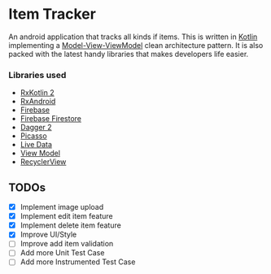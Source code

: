 # Item Tracker
An android application that tracks all kinds if items. This is written in [Kotlin](https://kotlinlang.org/) implementing a [Model-View-ViewModel](https://en.wikipedia.org/wiki/Model–view–viewmodel) clean architecture pattern. It is also packed with the latest handy libraries that makes developers life easier.

### Libraries used
* [RxKotlin 2](https://github.com/ReactiveX/RxKotlin)
* [RxAndroid](https://github.com/ReactiveX/RxAndroid)
* [Firebase](https://firebase.google.com)
* [Firebase Firestore](https://firebase.google.com/docs/firestore/)
* [Dagger 2](https://github.com/google/dagger)
* [Picasso](http://square.github.io/picasso/)
* [Live Data](https://developer.android.com/topic/libraries/architecture/livedata)
* [View Model](https://developer.android.com/topic/libraries/architecture/viewmodel)
* [RecyclerView](https://developer.android.com/reference/android/support/v7/widget/RecyclerView)


## TODOs
- [x] Implement image upload
- [x] Implement edit item feature
- [x] Implement delete item feature
- [x] Improve UI/Style
- [ ] Improve add item validation
- [ ] Add more Unit Test Case
- [ ] Add more Instrumented Test Case
